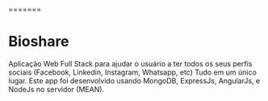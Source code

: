 
=======
# Bioshare
Aplicação Web Full Stack para ajudar o usuário a ter todos os seus perfís sociais (Facebook, Linkedin, Instagram, Whatsapp, etc) Tudo em um único lugar. Este app foi desenvolvido usando MongoDB, ExpressJs, AngularJs, e NodeJs no servidor (MEAN).
